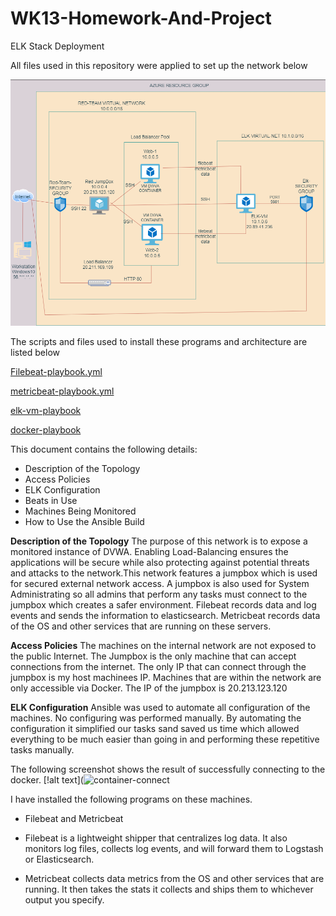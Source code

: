 # WK13-Homework-And-Project

ELK Stack Deployment

All files used in this repository were applied to set up the network below

![alt text](https://github.com/GHanna25/WK13-Homework-And-Project/blob/main/DIAGRAMS/elk-diagram.png)

The scripts and files used to install these programs and architecture are listed below

[Filebeat-playbook.yml](https://github.com/GHanna25/WK13-Homework-And-Project/blob/main/ANSIBLE/Filebeat/filebeat.yml) 

[metricbeat-playbook.yml](https://github.com/GHanna25/WK13-Homework-And-Project/blob/main/ANSIBLE/Metric%20Beat/metricbeat.yml)

[elk-vm-playbook](https://github.com/GHanna25/WK13-Homework-And-Project/blob/main/ANSIBLE/ELK%20Stack/elkvm.yml)

[docker-playbook](https://github.com/GHanna25/WK13-Homework-And-Project/blob/main/ANSIBLE/Docker/pentestdocker.yml)


This document contains the following details:
- Description of the Topology
- Access Policies
- ELK Configuration
- Beats in Use
- Machines Being Monitored
- How to Use the Ansible Build


**Description of the Topology**
The purpose of this network is to expose a monitored instance of DVWA. Enabling Load-Balancing ensures the applications will be secure while also protecting against potential threats and attacks to the network.This network features a jumpbox which is used for secured external network access. A jumpbox is also used for System Administrating so all admins that perform any tasks must connect to the jumpbox which creates a safer environment. Filebeat records data and log events and sends the information to elasticsearch. Metricbeat records data of the OS and other services that are running on these servers.


**Access Policies**
The machines on the internal network are not exposed to the public Internet.
The Jumpbox is the only machine that can accept connections from the internet.
The only IP that can connect through the jumpbox is my host machinees IP.
Machines that are within the network are only accessible via Docker.
The IP of the jumpbox is 20.213.123.120

**ELK Configuration**
Ansible was used to automate all configuration of the machines. No configuring was performed manually. By automating the configuration it simplified our tasks sand saved us time which allowed everything to be much easier than going in and performing these repetitive tasks manually.

The following screenshot shows the result of successfully connecting to the docker.
[!alt text](![container-connect](https://user-images.githubusercontent.com/97201701/167530310-398db1ed-ea76-4d86-a94b-d4a0ae0afb75.png)



I have installed the following programs on these machines.

- Filebeat and Metricbeat

- Filebeat is a lightweight shipper that centralizes log data. It also monitors log files, collects log events, and will forward them to Logstash or Elasticsearch.

- Metricbeat collects data metrics from the OS and other services that are running. It then takes the stats it collects and ships them to whichever output you specify.




